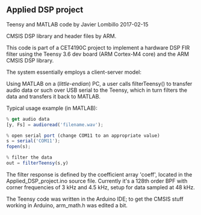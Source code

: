 Applied DSP project
-------------------
Teensy and MATLAB code by
Javier Lombillo
2017-02-15

CMSIS DSP library and header files by ARM.

This code is part of a CET4190C project to implement a hardware DSP FIR filter
using the Teensy 3.6 dev board (ARM Cortex-M4 core) and the ARM CMSIS DSP library.

The system essentially employs a client-server model:

Using MATLAB on a (*little-endian*) PC, a user calls filterTeensy() to transfer
audio data or such over USB serial to the Teensy, which in turn filters the data
and transfers it back to MATLAB.

Typical usage example (in MATLAB):

```javascript
% get audio data
[y, Fs] = audioread('filename.wav');

% open serial port (change COM11 to an appropriate value)
s = serial('COM11');
fopen(s);

% filter the data
out = filterTeensy(s,y)
```

The filter response is defined by the coefficient array 'coeff', located in
the Applied_DSP_project.ino source file.  Currently it's a 128th order BPF
with corner frequencies of 3 kHz and 4.5 kHz, setup for data sampled at 48 kHz.

The Teensy code was written in the Arduino IDE; to get the CMSIS stuff working
in Arduino, arm_math.h was edited a bit.

